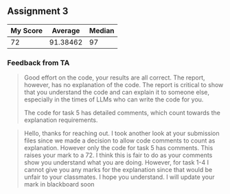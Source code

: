 ## Assignment 3

| My Score | Average  | Median |
| -------- | -------- | ------ |
| 72       | 91.38462 | 97     |

### Feedback from TA

> Good effort on the code, your results are all correct. The report, however, has no explanation of the code. The report is critical to show that you understand the code and can explain it to someone else, especially in the times of LLMs who can write the code for you.
>
> The code for task 5 has detailed comments, which count towards the explanation requirements.

> Hello, thanks for reaching out. I took another look at your submission files since we made a decision to allow code comments to count as explanation. However only the code for task 5 has comments. This raises your mark to a 72. I think this is fair to do as your comments show you understand what you are doing. However, for task 1-4 I cannot give you any marks for the explanation since that would be unfair to your classmates. I hope you understand. I will update your mark in blackboard soon 
